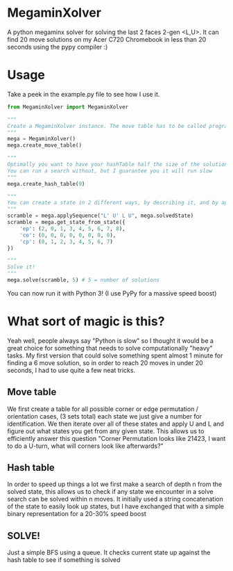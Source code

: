 # MegaminXolver
A python megaminx solver for solving the last 2 faces 2-gen \<L,U\>. It can find 20 move solutions on my Acer C720 Chromebook in less than 20 seconds using the pypy compiler :)

# Usage
Take a peek in the example.py file to see how I use it.
```python
from MegaminXolver import MegaminXolver

"""
Create a MegaminXolver instance. The move table has to be called programmatically.
"""
mega = MegaminXolver()
mega.create_move_table()

"""
Optimally you want to have your hashTable half the size of the solutions you want to find. 
You can run a search without, but I guarantee you it will run slow
"""
mega.create_hash_table(9)

"""
You can create a state in 2 different ways, by describing it, and by applying a move string
"""
scramble = mega.applySequence("L' U' L U", mega.solvedState)
scramble = mega.get_state_from_state({
    'ep': (2, 0, 1, 3, 4, 5, 6, 7, 8),
    'co': (0, 0, 0, 0, 0, 0, 0, 0),
    'cp': (0, 1, 2, 3, 4, 5, 6, 7)
})

"""
Solve it!
"""
mega.solve(scramble, 5) # 5 = number of solutions
```

You can now run it with Python 3! (I use PyPy for a massive speed boost)

# What sort of magic is this?
Yeah well, people always say "Python is slow" so I thought it would be a great choice for something that needs to solve computationally "heavy" tasks. My first version that could solve something spent almost 1 minute for finding a 6 move solution, so in order to reach 20 moves in under 20 seconds, I had to use quite a few neat tricks.

## Move table
We first create a table for all possible corner or edge permutation / orientation cases, (3 sets total) each state we just give a number for identification. We then iterate over all of these states and apply U and L and figure out what states you get from any given state. This allows us to efficiently answer this question "Corner Permutation looks like 21423, I want to do a U-turn, what will corners look like afterwards?"

## Hash table
In order to speed up things a lot we first make a search of depth n from the solved state, this allows us to check if any state we encounter in a solve search can be solved within n moves. It initially used a string concatenation of the state to easily look up states, but I have exchanged that with a simple binary representation for a 20-30% speed boost

## SOLVE!
Just a simple BFS using a queue. It checks current state up against the hash table to see if something is solved
